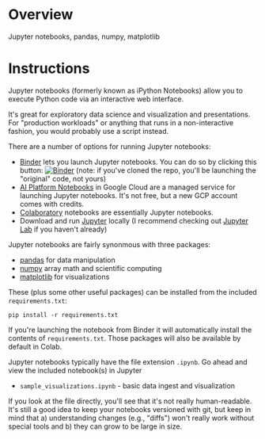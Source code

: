 # Overview

Jupyter notebooks, pandas, numpy, matplotlib

# Instructions


Jupyter notebooks (formerly known as iPython Notebooks) allow you to execute Python code via an interactive web interface.

It's great for exploratory data science and visualization and presentations. For "production workloads" or anything that runs in a non-interactive fashion, 
you would probably use a script instead.

There are a number of options for running Jupyter notebooks:

 * [Binder](https://mybinder.org/) lets you launch Jupyter notebooks. You can do so by clicking this button: [![Binder](https://mybinder.org/badge_logo.svg)](https://mybinder.org/v2/gh/agussman/a_python_tutorial/master) (note: if you've cloned the repo, you'll be launching the "original" code, not yours)
 * [AI Platform Notebooks](https://cloud.google.com/ai-platform-notebooks) in Google Cloud are a managed service for launching Jupyter notebooks. It's not free, but a new GCP account comes with credits.
* [Colaboratory](https://colab.research.google.com/) notebooks are essentially Jupyter notebooks.
* Download and run [Jupyter](https://jupyter.org/) locally (I recommend checking out [Jupyter Lab](https://jupyterlab.readthedocs.io/en/stable/getting_started/overview.html) if you haven't already)



Jupyter notebooks are fairly synonmous with three packages:
 * [pandas](https://pandas.pydata.org/) for data manipulation
 * [numpy](https://numpy.org/) array math and scientific computing
 * [matplotlib](https://matplotlib.org/) for visualizations

 These (plus some other useful packages) can be installed from the included `requirements.txt`:
 ```
 pip install -r requirements.txt
 ```

If you're launching the notebook from Binder it will automatically install the contents of `requirements.txt`. Those packages will also be available by default in Colab.

Jupyter notebooks typically have the file extension `.ipynb`. Go ahead and view the included notebook(s) in Jupyter

 * `sample_visualizations.ipynb` - basic data ingest and visualization

If you look at the file directly, you'll see that it's not really human-readable. It's still a good idea to keep your notebooks versioned with git, but keep in mind that a) understanding changes (e.g., "diffs") won't really work without special tools and b) they can grow to be large in size.